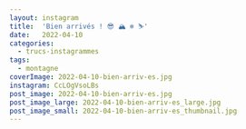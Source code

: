 ```yaml
---
layout: instagram
title:  'Bien arrivés ! 😎 🏔 ❄️ ⛷'
date:   2022-04-10
categories: 
  - trucs-instagrammes
tags:
  - montagne
coverImage: 2022-04-10-bien-arriv-es.jpg
instagram: CcLOgVsoLBs
post_image: 2022-04-10-bien-arriv-es.jpg
post_image_large: 2022-04-10-bien-arriv-es_large.jpg
post_image_small: 2022-04-10-bien-arriv-es_thumbnail.jpg
---
```




